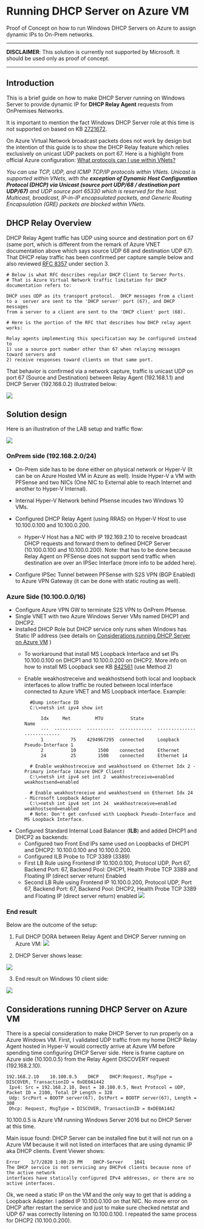 
# Running DHCP Server on Azure VM

Proof of Concept on how to run Windows DHCP Servers on Azure to assign dynamic IPs to On-Prem networks.

***
**DISCLAIMER**: This solution is currently not supported by Microsoft. It should be used only as proof of concept.
***

## Introduction

This is a brief guide on how to make DHCP Server running on Windows Server to provide dynamic IP for **DHCP Relay Agent** requests from OnPremises Networks.

It is important to mention the fact Windows DHCP Server role at this time is not supported on based on KB [2721672](https://support.microsoft.com/en-us/help/2721672/microsoft-server-software-support-for-microsoft-azure-virtual-machines).

On Azure Virtual Network broadcast packets does not work by design but the intention of this guide is to show the DHCP Relay feature which relies exclusively on unicast UDP packets on port 67. Here is a highlight from official Azure configuration: [What protocols can I use within VNets?](https://docs.microsoft.com/en-us/azure/virtual-network/virtual-networks-faq#what-protocols-can-i-use-within-vnets)

_You can use TCP, UDP, and ICMP TCP/IP protocols within VNets. Unicast is supported within VNets, with the **exception of Dynamic Host Configuration Protocol (DHCP) via Unicast (source port UDP/68 / destination port UDP/67)** and UDP source port 65330 which is reserved for the host. Multicast, broadcast, IP-in-IP encapsulated packets, and Generic Routing Encapsulation (GRE) packets are blocked within VNets._

## DHCP Relay Overview

DHCP Relay Agent traffic has UDP using  source and destination port on 67 (same port, which is different from the remark of Azure VNET documentation above which says source UDP 68 and destination UDP 67). That DHCP relay traffic has been confirmed per capture sample below and also reviewed [RFC 8357](https://tools.ietf.org/html/rfc8357#section-3) under section 3.

    # Below is what RFC describes regular DHCP Client to Server Ports. 
    # That is Azure Virtual Network traffic limitation for DHCP documentation refers to:
    
    DHCP uses UDP as its transport protocol.  DHCP messages from a client
    to a  server are sent to the 'DHCP server' port (67), and DHCP messages
    from a server to a client are sent to the 'DHCP client' port (68).
    
    # Here is the portion of the RFC that describes how DHCP relay agent works:
    
    Relay agents implementing this specification may be configured instead to 
    1) use a source port number other than 67 when relaying messages toward servers and 
    2) receive responses toward clients on that same port. 

That behavior is confirmed via a network capture, traffic is unicast UDP on port 67 (Source and Destination) between Relay Agent (192.168.1.1) and DHCP Server (192.168.0.2) illustrated below:

![](./media/image1.png)

## Solution design

Here is an illustration of the LAB setup and traffic flow:

![](./media/image2.png)

### OnPrem side (192.168.2.0/24)

- On-Prem side has to be done either on physical network or Hyper-V (It can be on Azure Hosted VM in Azure as well). Inside Hyper-V a VM with PFSense and two NICs (One NIC to External able to reach Internet and another to Hyper-V Internal).

- Internal Hyper-V Network behind Pfsense incudes two Windows 10 VMs.  
- Configured DHCP Relay Agent (using RRAS) on Hyper-V Host to use 10.100.0.100 and 10.100.0.200.
    - Hyper-V Host has a NIC with IP 192.169.2.10 to receive broadcast DHCP requests and forward them to defined DHCP Server (10.100.0.100 and 10.100.0.200).
    Note: that has to be done because Relay Agent on PFSense does not support send traffic when destination are over an IPSec Interface (more info to be added here).
- Configure IPSec Tunnel between PFSense with S2S VPN (BGP Enabled) to Azure VPN Gateway (it can be done with static routing as well).

### Azure Side (10.100.0.0/16)

- Configure Azure VPN GW to terminate S2S VPN to OnPrem Pfsense. 
- Single VNET with two Azure Windows Server VMs named DHCP1 and DHCP2.
- Installed DHCP Role but DHCP service only runs when Windows has Static IP address (see details on [Considerations running DHCP Server on Azure VM](#considerations-running-dhcp-server-on-azure-vm) )
    - To workaround that install MS Loopback Interface and set IPs 10.100.0.100 on DHCP1 and 10.100.0.200 on DHCP2.
    More info on how to install MS Loopback see KB [842561](https://support.microsoft.com/en-us/help/842561/) (use Method 2)
    - Enable weakhostreceive and weakhostsend both local and loopback interfaces to allow traffic be routed between local interface connected to Azure VNET and MS Loopback interface. Example:

            #Dump interface ID
            C:\>netsh int ipv4 show int

                Idx     Met         MTU          State                Name
                ---  ----------  ----------  ------------  ---------------------------
                1          75    4294967295  connected     Loopback Pseudo-Interface 1
                2          10        1500    connected     Ethernet
                24         25        1500    connected     Ethernet 14
            
            # Enable weakhostreceive and weakhostsend on Ethernet Idx 2 - Primary interface (Azure DHCP Client)
            C:\>netsh int ipv4 set int 2  weakhostreceive=enabled weakhostsend=enabled
            
            # Enable weakhostreceive and weakhostsend on Ethernet Idx 24 - Microsoft Loopback Adapter
            C:\>netsh int ipv4 set int 24  weakhostreceive=enabled weakhostsend=enabled
            # Note: Don't get confused with Loopback Pseudo-Interface and MS Loopback Interface.

- Configured Standard Internal Load Balancer (**ILB**) and added DHCP1 and DHCP2 as backends:
    - Configured two Front End IPs same used on Loopbacks of DHCP1 and DHCP2: 10.100.0.100 and 10.100.0.200.
    - Configured ILB Probe to TCP 3389 (3389)
    - First LB Rule using Frontend IP 10.100.0.100, Protocol UDP, Port 67, Backend Port: 67, Backend Pool: DHCP1, Health Probe TCP 3389 and Floating IP (direct server return) Enabled
    - Second LB Rule using Frontend IP 10.100.0.200, Protocol UDP, Port 67, Backend Port: 67, Backend Pool: DHCP2, Health Probe TCP 3389 and Floating IP (direct server return) enabled
            ![](./media/image3.png)

### End result

Below are the outcome of the setup:

1. Full  DHCP DORA between Relay Agent and DHCP Server running on Azure VM:
![](./media/image4.png)

2. DHCP Server shows lease:

![](./media/image5.png) 

3. End result on Windows 10 client side:

![](./media/image6.png) 

## Considerations running DHCP Server on Azure VM

There is a special consideration to make DHCP Server to run properly on a Azure Windows VM. First, I validated UDP traffic from my home DHCP Relay Agent hosted in Hyper-V would correctly arrive at Azure VM before spending time configuring DHCP Server side. Here is frame capture on Azure side (10.100.0.5) from the Relay Agent DISCOVERY request (192.168.2.10).
 
    192.168.2.10    10.100.0.5    DHCP    DHCP:Request, MsgType = DISCOVER, TransactionID = 0xDE0A1442
     Ipv4: Src = 192.168.2.10, Dest = 10.100.0.5, Next Protocol = UDP, Packet ID = 2100, Total IP Length = 328
     Udp: SrcPort = BOOTP server(67), DstPort = BOOTP server(67), Length = 308
     Dhcp: Request, MsgType = DISCOVER, TransactionID = 0xDE0A1442
 
10.100.0.5 is Azure VM running Windows Server 2016 but no DHCP Server at this time. 

Main issue found: DHCP Server can be installed fine but it will not run on a Azure VM because it will not listed on interfaces that are using dynamic IP aka DHCP clients. Event Viewer shows:

    Error    3/7/2020 1:00:29 PM    DHCP-Server    1041 
    The DHCP service is not servicing any DHCPv4 clients because none of the active network 
    interfaces have statically configured IPv4 addresses, or there are no active interfaces.

Ok, we need a static IP on the VM and the only way to get that is adding a Loopback Adapter. I added IP 10.100.0.100 on that NIC. No more error on DHCP after restart the service and just to make sure checked netstat and UDP 67 was correctly listening on 10.100.0.100. I repeated the same process for DHCP2 (10.100.0.200).
